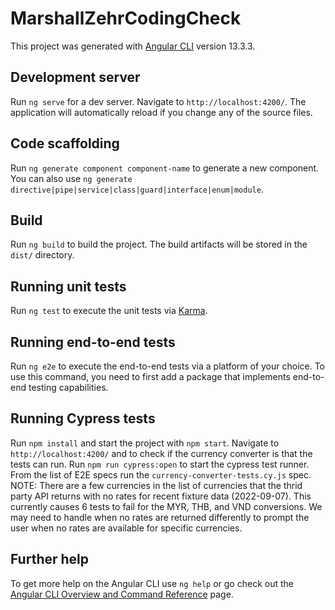 # MarshallZehrCodingCheck

This project was generated with [Angular CLI](https://github.com/angular/angular-cli) version 13.3.3.

## Development server

Run `ng serve` for a dev server. Navigate to `http://localhost:4200/`. The application will automatically reload if you change any of the source files.

## Code scaffolding

Run `ng generate component component-name` to generate a new component. You can also use `ng generate directive|pipe|service|class|guard|interface|enum|module`.

## Build

Run `ng build` to build the project. The build artifacts will be stored in the `dist/` directory.

## Running unit tests

Run `ng test` to execute the unit tests via [Karma](https://karma-runner.github.io).

## Running end-to-end tests

Run `ng e2e` to execute the end-to-end tests via a platform of your choice. To use this command, you need to first add a package that implements end-to-end testing capabilities.

## Running Cypress tests

Run `npm install` and start the project with `npm start`. Navigate to `http://localhost:4200/` and to check if the currency converter is  that the tests can run.
Run `npm run cypress:open` to start the cypress test runner. From the list of E2E specs run the `currency-converter-tests.cy.js` spec.
NOTE: There are a few currencies in the list of currencies that the thrid party API returns with no rates for recent fixture data (2022-09-07). This currently causes 6 tests to fail for the MYR, THB, and VND conversions. We may need to handle when no rates are returned differently to prompt the user when no rates are available for specific currencies.

## Further help

To get more help on the Angular CLI use `ng help` or go check out the [Angular CLI Overview and Command Reference](https://angular.io/cli) page.
